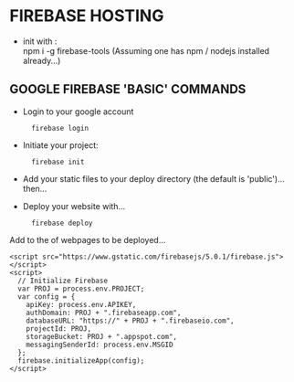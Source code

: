 # FIREBASE HOSTING

- init with :     
        npm i -g firebase-tools
(Assuming one has npm / nodejs installed already...)

## GOOGLE FIREBASE 'BASIC' COMMANDS

- Login to your google account
   
        firebase login

- Initiate your project:
   
        firebase init

- Add your static files to your deploy directory (the default is 'public')... then...
- Deploy your website with...

        firebase deploy

Add to the <head> of webpages to be deployed...
````
<script src="https://www.gstatic.com/firebasejs/5.0.1/firebase.js"></script>
<script>
  // Initialize Firebase
  var PROJ = process.env.PROJECT;
  var config = {
    apiKey: process.env.APIKEY,
    authDomain: PROJ + ".firebaseapp.com",
    databaseURL: "https://" + PROJ + ".firebaseio.com",
    projectId: PROJ,
    storageBucket: PROJ + ".appspot.com",
    messagingSenderId: process.env.MSGID
  };
  firebase.initializeApp(config);
</script>
````
